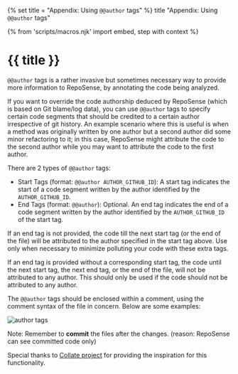 {% set title = "Appendix: Using `@@author` tags" %}
<frontmatter>
  title "Appendix: Using `@@author` tags"
</frontmatter>

{% from 'scripts/macros.njk' import embed, step with context %}

<h1 class="display-4"><md>{{ title }}</md></h1>

<div class="lead">

`@@author` tags is a rather invasive but sometimes necessary way to provide more information to RepoSense, by annotating the code being analyzed.
</div>

If you want to override the code authorship deduced by RepoSense (which is based on Git blame/log data), you can use `@@author` tags to specify certain code segments that should be credited to a certain author irrespective of git history. An example scenario where this is useful is when a method was originally written by one author but a second author did some minor refactoring to it; in this case, RepoSense might attribute the code to the second author while you may want to attribute the code to the first author.

There are 2 types of `@@author` tags:
- Start Tags (format: `@@author AUTHOR_GITHUB_ID`): A start tag indicates the start of a code segment written by the author identified by the `AUTHOR_GITHUB_ID`.
- End Tags (format: `@@author`): Optional. An end tag indicates the end of a code segment written by the author identified by the `AUTHOR_GITHUB_ID` of the start tag.

<box type="info" seamless>

If an end tag is not provided, the code till the next start tag (or the end of the file) will be attributed to the author specified in the start tag above. Use only when necessary to minimize polluting your code with these extra tags.
</box>

<box type="warning" seamless>

If an end tag is provided without a corresponding start tag, the code until the next start tag, the next end tag, or the end of the file, will not be attributed to any author. This should only be used if the code should not be attributed to any author.
</box>

The `@@author` tags should be enclosed within a comment, using the comment syntax of the file in concern. Below are some examples:

![author tags](../images/add-author-tags.png)

Note: Remember to **commit** the files after the changes. (reason: RepoSense can see committed code only)

Special thanks to [Collate project](https://github.com/se-edu/collate) for providing the inspiration for this functionality.

